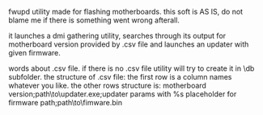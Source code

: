 fwupd utility made for flashing motherboards.
this soft is AS IS, do not blame me if there is something went wrong afterall.

it launches a dmi gathering utility, searches through its output for motherboard version provided by .csv file and launches an updater with given firmware.

words about .csv file. if there is no .csv file utility will try to create it in \db subfolder.
the structure of .csv file:
the first row is a column names whatever you like. 
the other rows structure is:
motherboard version;path\to\updater.exe;updater params with %s placeholder for firmware path;path\to\fimware.bin
